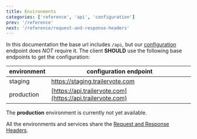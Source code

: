 ```yaml
---
title: Environments
categories: ['reference', 'api', 'configuration']
prev: '/reference'
next: '/reference/request-and-response-headers'
---
```


In this documentation the base url includes `/api`, but our [configuration](media-type-configuration) endpoint does *NOT* require it. The client **SHOULD** use the following base
endpoints to get the configuration:

|environment|configuration endpoint|
|-----------|----------------------|
|staging|https://staging.trailervote.com|
|production|[https://api.trailervote.com](https://api.trailervote.com)|

The **production** environment is currently not yet available.

All the environments and services share the [Request and Response Headers](request-and-response-headers).
